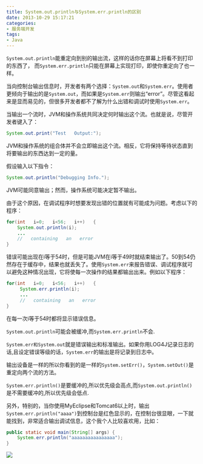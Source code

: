 ```yaml
---
title: System.out.println与System.err.println的区别
date: 2013-10-29 15:17:21
categories:
- 服务端开发
tags:
- Java
---
```


`System.out.println`能重定向到别的输出流，这样的话你在屏幕上将看不到打印的东西了， 而`System.err.println`只能在屏幕上实现打印，即使你重定向了也一样。
<!-- more -->
当向控制台输出信息时，开发者有两个选择：`System.out`和`System.err`。使用者更倾向于输出的是`System.out`，而如果是`System.err`则输出“error”。尽管这看起来是显而易见的，但很多开发者都不了解为什么出错和调试时使用`System.err`。

当输出一个流时，JVM和操作系统共同决定何时输出这个流。也就是说，尽管开发者键入了：
```java
System.out.print("Test   Output:");
```

JVM和操作系统的组合体并不会立即输出这个流。相反，它将保持等待状态直到将要输出的东西达到一定的量。   

假设输入以下指令：
```java
System.out.println("Debugging Info."); 
```

JVM可能同意输出；然而，操作系统可能决定暂不输出。   

由于这个原因，在调试程序时想要发现出错的位置就有可能成为问题。考虑以下的程序：
```java
for(int   i=0;   i<56;   i++)   {   
    System.out.println(i);   
    ...   
    //   containing   an   error   
}
```

错误可能出现在i等于54时，但是可能JVM在i等于49时就结束输出了。50到54仍然存在于缓存中，结果也就丢失了。使用`System.err`来报告错误、调试程序就可以避免这种情况出现，它将使每一次操作的结果都输出出来。例如以下程序：
```java
for(int   i=0;   i<56;   i++)   {   
     System.err.println(i);   
     ...   
     //   containing   an   error   
} 
```

在每一次i等于54时都将显示错误信息。

`System.out.println`可能会被缓冲,而`System.err.println`不会.

`System.err和System.out`就是错误输出和标准输出。如果你用LOG4J记录日志的话,且设定错误等级的话，`System.err`的输出是将记录到日志中。

输出设备是一样的所以你看到的是一样的`System.setErr()`，`System.setOut()`是重定向两个流的方法。

`System.err.println()`是要缓冲的,所以优先级会高点,而`System.out.println()`是不需要缓冲的,所以优先级会低点.

另外，特别的，当你使用MyEclipse和Tomcat6以上时，输出`System.err.println("aaaa")`到控制台是红色显示的，在控制台很显眼，一下就能找到，非常适合输出调试信息，这个我个人比较喜欢用，比如：
```java
public static void main(String[] args) {
    System.err.println("aaaaaaaaaaaaaaaa");
}
```
![](//ww3.sinaimg.cn/large/006tNc79ly1g5d8fnskgwj30au03ljr6.jpg)
